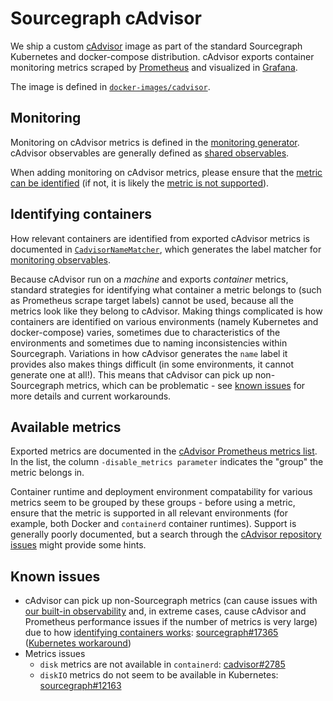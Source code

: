 # Sourcegraph cAdvisor

We ship a custom [cAdvisor](https://github.com/google/cadvisor) image as part of the standard Sourcegraph Kubernetes and docker-compose distribution.
cAdvisor exports container monitoring metrics scraped by [Prometheus](./prometheus.md) and visualized in [Grafana](./grafana.md).

The image is defined in [`docker-images/cadvisor`](https://sourcegraph.com/github.com/sourcegraph/sourcegraph/-/tree/docker-images/cadvisor).

## Monitoring

Monitoring on cAdvisor metrics is defined in the [monitoring generator](./monitoring-generator.md).
cAdvisor observables are generally defined as [shared observables](https://sourcegraph.com/github.com/sourcegraph/sourcegraph/-/tree/monitoring/definitions/shared).

When adding monitoring on cAdvisor metrics, please ensure that the [metric can be identified](#identifying-containers) (if not, it is likely the [metric is not supported](#available-metrics)).

## Identifying containers

How relevant containers are identified from exported cAdvisor metrics is documented in [`CadvisorNameMatcher`](https://sourcegraph.com/search?q=repo:%5Egithub%5C.com/sourcegraph/sourcegraph%24+type:symbol+CadvisorNameMatcher&patternType=literal), which generates the label matcher for [monitoring observables](#monitoring).

Because cAdvisor run on a *machine* and exports *container* metrics, standard strategies for identifying what container a metric belongs to (such as Prometheus scrape target labels) cannot be used, because all the metrics look like they belong to cAdvisor.
Making things complicated is how containers are identified on various environments (namely Kubernetes and docker-compose) varies, sometimes due to characteristics of the environments and sometimes due to naming inconsistencies within Sourcegraph.
Variations in how cAdvisor generates the `name` label it provides also makes things difficult (in some environments, it cannot generate one at all!).
This means that cAdvisor can pick up non-Sourcegraph metrics, which can be problematic - see [known issues](#known-issues) for more details and current workarounds.

## Available metrics

Exported metrics are documented in the [cAdvisor Prometheus metrics list](https://github.com/google/cadvisor/blob/master/docs/storage/prometheus.md#prometheus-container-metrics).
In the list, the column `-disable_metrics parameter` indicates the "group" the metric belongs in.

Container runtime and deployment environment compatability for various metrics seem to be grouped by these groups - before using a metric, ensure that the metric is supported in all relevant environments (for example, both Docker and `containerd` container runtimes).
Support is generally poorly documented, but a search through the [cAdvisor repository issues](https://github.com/google/cadvisor/issues) might provide some hints.

## Known issues

- cAdvisor can pick up non-Sourcegraph metrics (can cause issues with [our built-in observability](../../../admin/observability/index.md) and, in extreme cases, cause cAdvisor and Prometheus performance issues if the number of metrics is very large) due to how [identifying containers works](#identifying-containers): [sourcegraph#17365](https://github.com/sourcegraph/sourcegraph/issues/17365) ([Kubernetes workaround](../../../admin/install/kubernetes/configure.md#narrowing-cadvisor-metrics))
- Metrics issues
  - `disk` metrics are not available in `containerd`: [cadvisor#2785](https://github.com/google/cadvisor/issues/2785)
  - `diskIO` metrics do not seem to be available in Kubernetes: [sourcegraph#12163](https://github.com/sourcegraph/sourcegraph/issues/12163)
